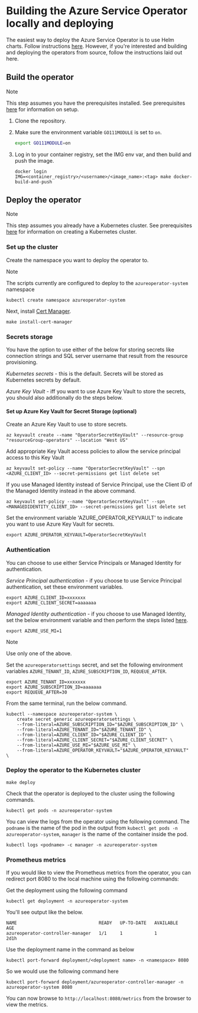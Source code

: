 # Building the Azure Service Operator locally and deploying

The easiest way to deploy the Azure Service Operator is to use Helm charts. Follow instructions [here](helmdeploy.md).
However, if you're interested and building and deploying the operators from source, follow the instructions laid out here.

## Build the operator

> [!NOTE]
> This step assumes you have the prerequisites installed. See prerequisites [here](prereqs.md) for information on setup.

1. Clone the repository.

2. Make sure the environment variable `GO111MODULE` is set to `on`.

    ```bash
    export GO111MODULE=on
    ```

3. Log in to your container registry, set the IMG env var, and then build and push the image.

    ```shell
    docker login
    IMG=<container_registry>/<username>/<image_name>:<tag> make docker-build-and-push
    ```

## Deploy the operator

> [!NOTE]
> This step assumes you already have a Kubernetes cluster. See prerequisites [here](prereqs.md) for information on creating a Kubernetes cluster.

### Set up the cluster

Create the namespace you want to deploy the operator to.

> [!NOTE]
> The scripts currently are configured to deploy to the ```azureoperator-system``` namespace

```shell
kubectl create namespace azureoperator-system
```

Next, install [Cert Manager](https://docs.cert-manager.io/en/latest/getting-started/install/kubernetes.html).

```shell
make install-cert-manager
```

### Secrets storage
   
You have the option to use either of the below for storing secrets like connection strings and SQL server username that result from the resource provisioning.

*Kubernetes secrets* -
    this is the default. Secrets will be stored as Kubernetes secrets by default.

*Azure Key Vault* -
    iff you want to use Azure Key Vault to store the secrets, you should also additionally do the steps below.

#### Set up Azure Key Vault for Secret Storage (optional)
Create an Azure Key Vault to use to store secrets.

```shell
az keyvault create --name "OperatorSecretKeyVault" --resource-group "resourceGroup-operators" --location "West US"
```

Add appropriate Key Vault access policies to allow the service principal access to this Key Vault

```shell
az keyvault set-policy --name "OperatorSecretKeyVault" --spn <AZURE_CLIENT_ID> --secret-permissions get list delete set
```

If you use Managed Identity instead of Service Principal, use the Client ID of the Managed Identity instead in the above command.

```shell
az keyvault set-policy --name "OperatorSecretKeyVault" --spn <MANAGEDIDENTITY_CLIENT_ID> --secret-permissions get list delete set
```

Set the environment variable 'AZURE_OPERATOR_KEYVAULT' to indicate you want to use Azure Key Vault for secrets.

```shell
export AZURE_OPERATOR_KEYVAULT=OperatorSecretKeyVault
```

### Authentication

You can choose to use either Service Principals or Managed Identity for authentication.

*Service Principal authentication* - if you choose to use Service Principal authentication, set these environment variables.

```shell
export AZURE_CLIENT_ID=xxxxxxx
export AZURE_CLIENT_SECRET=aaaaaaa
```

*Managed Identity authentication* - if you choose to use Managed Identity, set the below environment variable and then perform the steps listed [here](managedidentity.md).

```shell
export AZURE_USE_MI=1
```

> [!NOTE]
> Use only one of the above.


Set the ```azureoperatorsettings``` secret, and set the following environment variables `AZURE_TENANT_ID`, `AZURE_SUBSCRIPTION_ID`, `REQUEUE_AFTER`.

```shell
export AZURE_TENANT_ID=xxxxxxx
export AZURE_SUBSCRIPTION_ID=aaaaaaa
export REQUEUE_AFTER=30
```

From the same terminal, run the below command.

```shell
kubectl --namespace azureoperator-system \
    create secret generic azureoperatorsettings \
    --from-literal=AZURE_SUBSCRIPTION_ID="$AZURE_SUBSCRIPTION_ID" \
    --from-literal=AZURE_TENANT_ID="$AZURE_TENANT_ID" \
    --from-literal=AZURE_CLIENT_ID="$AZURE_CLIENT_ID" \
    --from-literal=AZURE_CLIENT_SECRET="$AZURE_CLIENT_SECRET" \
    --from-literal=AZURE_USE_MI="$AZURE_USE_MI" \
    --from-literal=AZURE_OPERATOR_KEYVAULT="$AZURE_OPERATOR_KEYVAULT" \
```

### Deploy the operator to the Kubernetes cluster

```shell
make deploy
```

Check that the operator is deployed to the cluster using the following commands.

```shell
kubectl get pods -n azureoperator-system
```

You can view the logs from the operator using the following command. The `podname` is the name of the pod in the output from `kubectl get pods -n azureoperator-system`, `manager` is the name of the container inside the pod.

```shell
kubectl logs <podname> -c manager -n azureoperator-system
```
### Prometheus metrics
If you would like to view the Prometheus metrics from the operator, you can redirect port 8080 to the local machine using the following commands:

   Get the deployment using the following command

   ```shell
   kubectl get deployment -n azureoperator-system
   ```

   You'll see output like the below.

   ```shell
   NAME                               READY   UP-TO-DATE   AVAILABLE   AGE
   azureoperator-controller-manager   1/1     1            1           2d1h
   ```

   Use the deployment name in the command as below

```shell
kubectl port-forward deployment/<deployment name> -n <namespace> 8080
```

So we would use the following command here

```shell
kubectl port-forward deployment/azureoperator-controller-manager -n azureoperator-system 8080
```

You can now browse to `http://localhost:8080/metrics` from the browser to view the metrics.
